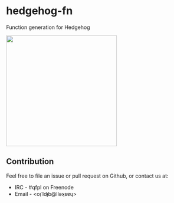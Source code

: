 # hedgehog-fn

Function generation for Hedgehog

<img src="http://i.imgur.com/0h9dFhl.png" width="300px"/>

## Contribution

Feel free to file an issue or pull request on Github, or contact us at:
* IRC - #qfpl on Freenode
* Email - <oᴉ˙ldɟb@llǝʞsɐɥ>
